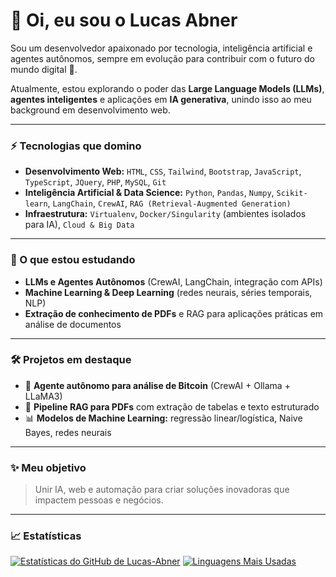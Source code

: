 # 👋 Oi, eu sou o Lucas Abner

Sou um desenvolvedor apaixonado por tecnologia, inteligência artificial e agentes autônomos, sempre em evolução para contribuir com o futuro do mundo digital 🚀.

Atualmente, estou explorando o poder das **Large Language Models (LLMs)**, **agentes inteligentes** e aplicações em **IA generativa**, unindo isso ao meu background em desenvolvimento web.

---

### ⚡️ Tecnologias que domino

-   **Desenvolvimento Web:** `HTML`, `CSS`, `Tailwind`, `Bootstrap`, `JavaScript`, `TypeScript`, `JQuery`, `PHP`, `MySQL`, `Git`
-   **Inteligência Artificial & Data Science:** `Python`, `Pandas`, `Numpy`, `Scikit-learn`, `LangChain`, `CrewAI`, `RAG (Retrieval-Augmented Generation)`
-   **Infraestrutura:** `Virtualenv`, `Docker/Singularity` (ambientes isolados para IA), `Cloud & Big Data`

---

### 🎯 O que estou estudando

-   **LLMs e Agentes Autônomos** (CrewAI, LangChain, integração com APIs)
-   **Machine Learning & Deep Learning** (redes neurais, séries temporais, NLP)
-   **Extração de conhecimento de PDFs** e RAG para aplicações práticas em análise de documentos

---

### 🛠 Projetos em destaque

-   🤖 **Agente autônomo para análise de Bitcoin** (CrewAI + Ollama + LLaMA3)
-   📑 **Pipeline RAG para PDFs** com extração de tabelas e texto estruturado
-   📊 **Modelos de Machine Learning:** regressão linear/logística, Naive Bayes, redes neurais

---

### ✨ Meu objetivo

> Unir IA, web e automação para criar soluções inovadoras que impactem pessoas e negócios.

---

### 📈 Estatísticas

<!-- Aqui você pode adicionar suas estatísticas do GitHub, como nos exemplos anteriores -->
<!-- Exemplo: -->
[![Estatísticas do GitHub de Lucas-Abner](https://github-readme-stats.vercel.app/api?username=Lucas-Abner&show_icons=true&theme=dracula&include_all_commits=true&count_private=true )](https://github.com/Lucas-Abner )
[![Linguagens Mais Usadas](https://github-readme-stats.vercel.app/api/top-langs/?username=Lucas-Abner&layout=compact&langs_count=8&theme=dracula )](https://github.com/Lucas-Abner )

